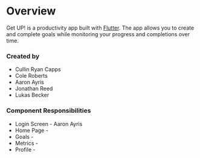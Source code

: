 # Overview

Get UP! is a productivity app built with [Flutter](https://flutter.dev/?gclid=CjwKCAiAioifBhAXEiwApzCztruhhC6Wp281ENBwH0oSvjTvKbz8Dz_kP6xWDI1ojDVCzD-StwflNhoCmU0QAvD_BwE&gclsrc=aw.ds). The app allows you to create and complete goals while
monitoring your progress and completions over time.

### Created by

-   Cullin Ryan Capps
-   Cole Roberts
-   Aaron Ayris
-   Jonathan Reed
-   Lukas Becker

### Component Responsibilities

- Login Screen - Aaron Ayris
- Home Page - 
- Goals - 
- Metrics - 
- Profile - 